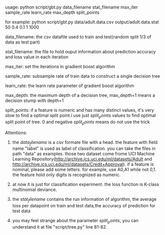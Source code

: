usage: python script/gbt.py data_filename stat_filename max_iter sample_rate learn_rate max_depth split_points

for example: python script/gbt.py data/adult.data.csv output/adult.data.stat 50 0.4 0.1 1 1000

data_filename: the csv datafile used to train and test(random split 1/3 of data as test part)

stat_filename: the file to hold ouput information about prediction accuracy and loss value in each iteration

max_iter: set the iterations in gradient boost algorithm

sample_rate: subsample rate of train data to construct a single decision tree

learn_rate: the learn rate parameter of gradient boost algorithm

max_depth: the maximum depth of a decision tree, max_depth=1 means a decision stump with depth=1

split_points: if a feature is numeric and has many distinct values, it's very slow to find a optimal split point.i use just $split_points$ values to find optimal split point of tree. 0 and negative $split_points$ means do not use the trick

Attentions:

1. the $data_filename$ is a csv formate file with a head. the feature with field name "label" is used as label of classification. you can take the files in path "data" as examples. those two dataset come frome UCI Machine Learning Repository(http://archive.ics.uci.edu/ml/datasets/Adult and http://archive.ics.uci.edu/ml/datasets/Credit+Approval). if a feature is nominal, please add some letters. for example, use A0,A1 while not 0,1. the feature hold only digits is recognized as numeric.

2. at now it is just for classification experiment. the loss function is K-class multinomial deviance.

3. the $stat_filename$ contains the run information of algorithm, the average loss per datapoint on train and test data,the accuracy of prediction for test data

4. you may feel strange about the parameter $split_points$, you can understand it at file "script/tree.py" line 81-82.


